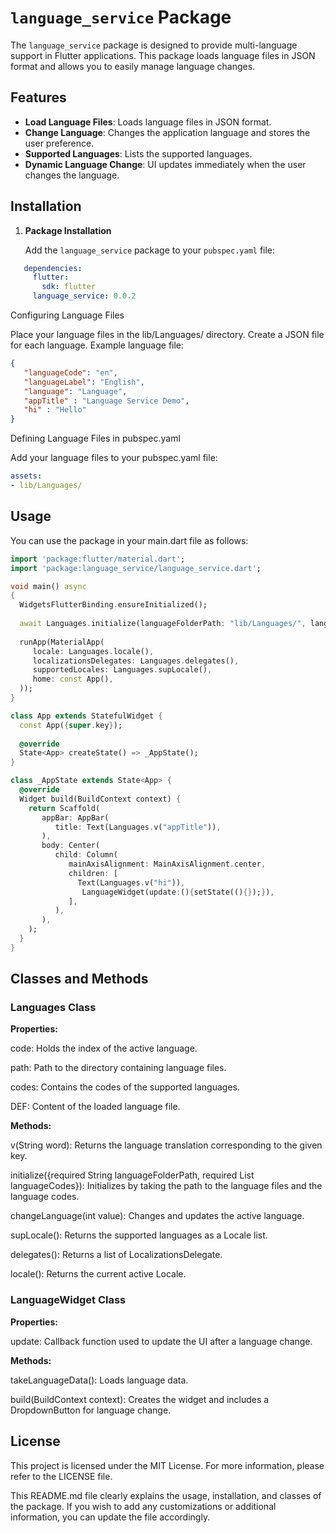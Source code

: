 # `language_service` Package

The `language_service` package is designed to provide multi-language support in Flutter applications. This package loads language files in JSON format and allows you to easily manage language changes.

## Features

- **Load Language Files**: Loads language files in JSON format.
- **Change Language**: Changes the application language and stores the user preference.
- **Supported Languages**: Lists the supported languages.
- **Dynamic Language Change**: UI updates immediately when the user changes the language.

## Installation

1. **Package Installation**

   Add the `language_service` package to your `pubspec.yaml` file:

```yaml
   dependencies:
     flutter:
       sdk: flutter
     language_service: 0.0.2
```

Configuring Language Files

Place your language files in the lib/Languages/ directory. Create a JSON file for each language. Example language file:

```json
{
   "languageCode": "en", 
   "languageLabel": "English", 
   "language": "Language", 
   "appTitle" : "Language Service Demo", 
   "hi" : "Hello"
}
```

Defining Language Files in pubspec.yaml

Add your language files to your pubspec.yaml file:

```yaml
assets:
- lib/Languages/
```

## Usage

You can use the package in your main.dart file as follows:

```dart
import 'package:flutter/material.dart';
import 'package:language_service/language_service.dart';

void main() async
{
  WidgetsFlutterBinding.ensureInitialized();
  
  await Languages.initialize(languageFolderPath: "lib/Languages/", languageCodes: ["tr", "en"]);
  
  runApp(MaterialApp(
     locale: Languages.locale(), 
     localizationsDelegates: Languages.delegates(), 
     supportedLocales: Languages.supLocale(), 
     home: const App(),
  ));
}

class App extends StatefulWidget {
  const App({super.key});
  
  @override 
  State<App> createState() => _AppState();
}

class _AppState extends State<App> {
  @override 
  Widget build(BuildContext context) {
    return Scaffold(
       appBar: AppBar(
          title: Text(Languages.v("appTitle")),
       ), 
       body: Center(
          child: Column(
             mainAxisAlignment: MainAxisAlignment.center, 
             children: [
               Text(Languages.v("hi")), 
                LanguageWidget(update:(){setState((){});}),
             ],
          ),
       ),
    );
  }
}
```

## Classes and Methods
### Languages Class
**Properties:**
    
code: Holds the index of the active language.

path: Path to the directory containing language files.

codes: Contains the codes of the supported languages.

DEF: Content of the loaded language file.

**Methods:**

v(String word): Returns the language translation corresponding to the given key.

initialize({required String languageFolderPath, required List<String> languageCodes}): Initializes by taking the path to the language files and the language codes.

changeLanguage(int value): Changes and updates the active language.

supLocale(): Returns the supported languages as a Locale list.

delegates(): Returns a list of LocalizationsDelegate.

locale(): Returns the current active Locale.

### LanguageWidget Class
**Properties:**

update: Callback function used to update the UI after a language change.

**Methods:**

takeLanguageData(): Loads language data.

build(BuildContext context): Creates the widget and includes a DropdownButton for language change.

## License

This project is licensed under the MIT License. For more information, please refer to the LICENSE file.

This README.md file clearly explains the usage, installation, and classes of the package. If you wish to add any customizations or additional information, you can update the file accordingly.